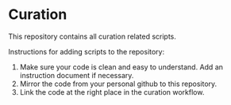 # Curation
This repository contains all curation related scripts. 

Instructions for adding scripts to the repository:
1. Make sure your code is clean and easy to understand. Add an instruction document if necessary.
2. Mirror the code from your personal github to this repository.
3. Link the code at the right place in the curation workflow.
